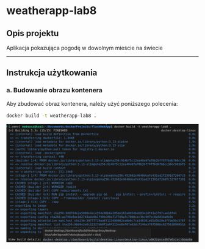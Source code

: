 # weatherapp-lab8

## Opis projektu

Aplikacja pokazująca pogodę w dowolnym mieście na świecie

---

## Instrukcja użytkowania

### a. Budowanie obrazu kontenera

Aby zbudować obraz kontenera, należy użyć poniższego polecenia:

```bash
docker build -t weatherapp-lab8 .
```
![docker_build](images/build.png)
